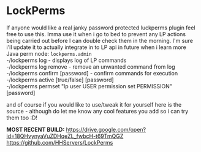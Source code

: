 # LockPerms
If anyone would like a real janky password protected luckperms plugin feel free to use this. Imma use it when i go to bed to prevent any LP actions being carried out before I can double check them in the morning. I'm sure i'll update it to actually integrate in to LP api in future when i learn more Java
perm node: ``lockperms.admin``  
-/lockperms log - displays log of LP commands  
-/lockperms log remove <index> - remove an unwanted command from log  
-/lockperms confirm [password] - confirm commands for execution  
-/lockperms active [true/false] [password]  
-/lockperms permset "lp user USER permission set PERMISSION" [password]  

and of course if you would like to use/tweak it for yourself here is the source - although do let me know any cool features you add so i can try them too :D!

**MOST RECENT BUILD:** <https://drive.google.com/open?id=18QHvynyaVuZDHqeZL_fwbcH-t69TmQGZ>
 https://github.com/HHServers/LockPerms
